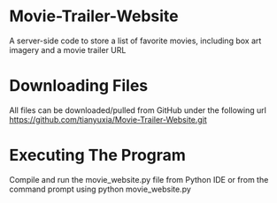 # Movie-Trailer-Website
A server-side code to store a list of favorite movies, including box art imagery and a movie trailer URL

# Downloading Files
All files can be downloaded/pulled from GitHub under the following url https://github.com/tianyuxia/Movie-Trailer-Website.git

# Executing The Program
Compile and run the movie_website.py file from Python IDE or from the command prompt using python movie_website.py
